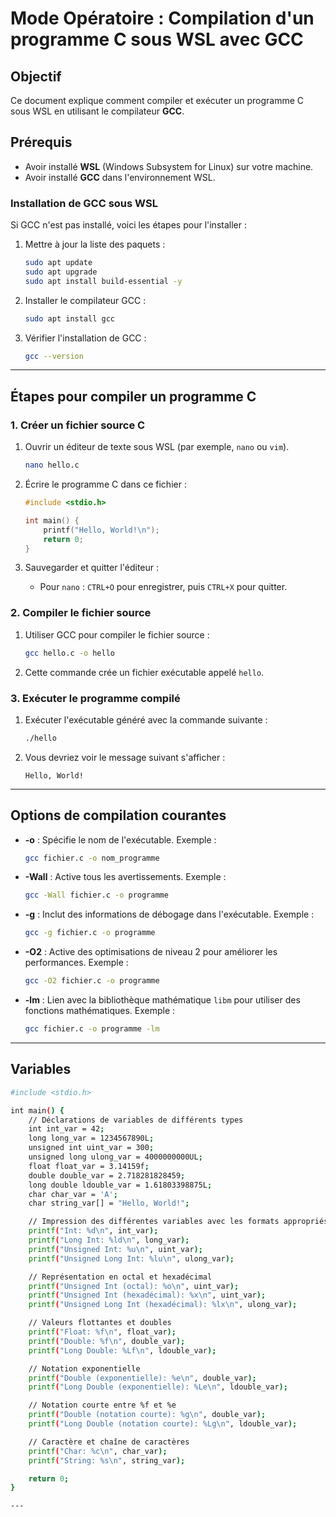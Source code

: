
# Mode Opératoire : Compilation d'un programme C sous WSL avec GCC

## Objectif

Ce document explique comment compiler et exécuter un programme C sous WSL en utilisant le compilateur **GCC**.

## Prérequis

- Avoir installé **WSL** (Windows Subsystem for Linux) sur votre machine.
- Avoir installé **GCC** dans l'environnement WSL.

### Installation de GCC sous WSL

Si GCC n'est pas installé, voici les étapes pour l'installer :

1. Mettre à jour la liste des paquets :
   ```bash
   sudo apt update
   sudo apt upgrade
   sudo apt install build-essential -y

   ```

2. Installer le compilateur GCC :
   ```bash
   sudo apt install gcc
   ```

3. Vérifier l'installation de GCC :
   ```bash
   gcc --version
   ```

---

## Étapes pour compiler un programme C

### 1. Créer un fichier source C

1. Ouvrir un éditeur de texte sous WSL (par exemple, `nano` ou `vim`).
   ```bash
   nano hello.c
   ```

2. Écrire le programme C dans ce fichier :
   ```c
   #include <stdio.h>

   int main() {
       printf("Hello, World!\n");
       return 0;
   }
   ```

3. Sauvegarder et quitter l'éditeur :
   - Pour `nano` : `CTRL+O` pour enregistrer, puis `CTRL+X` pour quitter.

### 2. Compiler le fichier source

1. Utiliser GCC pour compiler le fichier source :
   ```bash
   gcc hello.c -o hello
   ```

2. Cette commande crée un fichier exécutable appelé `hello`.

### 3. Exécuter le programme compilé

1. Exécuter l'exécutable généré avec la commande suivante :
   ```bash
   ./hello
   ```

2. Vous devriez voir le message suivant s'afficher :
   ```
   Hello, World!
   ```

---

## Options de compilation courantes

- **-o** : Spécifie le nom de l'exécutable. Exemple :
  ```bash
  gcc fichier.c -o nom_programme
  ```

- **-Wall** : Active tous les avertissements. Exemple :
  ```bash
  gcc -Wall fichier.c -o programme
  ```

- **-g** : Inclut des informations de débogage dans l'exécutable. Exemple :
  ```bash
  gcc -g fichier.c -o programme
  ```

- **-O2** : Active des optimisations de niveau 2 pour améliorer les performances. Exemple :
  ```bash
  gcc -O2 fichier.c -o programme
  ```

- **-lm** : Lien avec la bibliothèque mathématique `libm` pour utiliser des fonctions mathématiques. Exemple :
  ```bash
  gcc fichier.c -o programme -lm
  ```

---

## Variables

```bash
#include <stdio.h>

int main() {
    // Déclarations de variables de différents types
    int int_var = 42;
    long long_var = 1234567890L;
    unsigned int uint_var = 300;
    unsigned long ulong_var = 4000000000UL;
    float float_var = 3.14159f;
    double double_var = 2.718281828459;
    long double ldouble_var = 1.61803398875L;
    char char_var = 'A';
    char string_var[] = "Hello, World!";

    // Impression des différentes variables avec les formats appropriés
    printf("Int: %d\n", int_var);
    printf("Long Int: %ld\n", long_var);
    printf("Unsigned Int: %u\n", uint_var);
    printf("Unsigned Long Int: %lu\n", ulong_var);

    // Représentation en octal et hexadécimal
    printf("Unsigned Int (octal): %o\n", uint_var);
    printf("Unsigned Int (hexadécimal): %x\n", uint_var);
    printf("Unsigned Long Int (hexadécimal): %lx\n", ulong_var);

    // Valeurs flottantes et doubles
    printf("Float: %f\n", float_var);
    printf("Double: %f\n", double_var);
    printf("Long Double: %Lf\n", ldouble_var);

    // Notation exponentielle
    printf("Double (exponentielle): %e\n", double_var);
    printf("Long Double (exponentielle): %Le\n", ldouble_var);

    // Notation courte entre %f et %e
    printf("Double (notation courte): %g\n", double_var);
    printf("Long Double (notation courte): %Lg\n", ldouble_var);

    // Caractère et chaîne de caractères
    printf("Char: %c\n", char_var);
    printf("String: %s\n", string_var);

    return 0;
}

---
